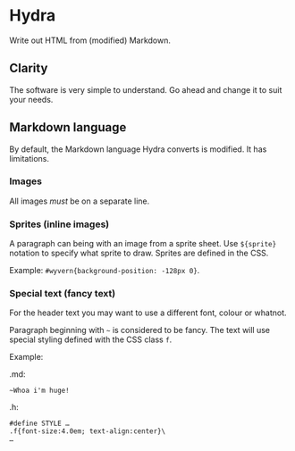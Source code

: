 # Hydra

Write out HTML from (modified) Markdown.

## Clarity

The software is very simple to understand. Go ahead and change it to suit your needs.

## Markdown language

By default, the Markdown language Hydra converts is modified. It has limitations.

### Images

All images *must* be on a separate line.

### Sprites (inline images)

A paragraph can being with an image from a sprite sheet.
Use `${sprite}` notation to specify what sprite to draw.
Sprites are defined in the CSS.

Example: `#wyvern{background-position: -128px 0}`.

### Special text (fancy text)

For the header text you may want to use a different font, colour or whatnot.

Paragraph beginning with `~` is considered to be fancy. The text will use special styling defined with the CSS class `f`.

Example:

.md:

```
~Whoa i'm huge!
```

.h:

```
#define STYLE …
.f{font-size:4.0em; text-align:center}\
…
```
